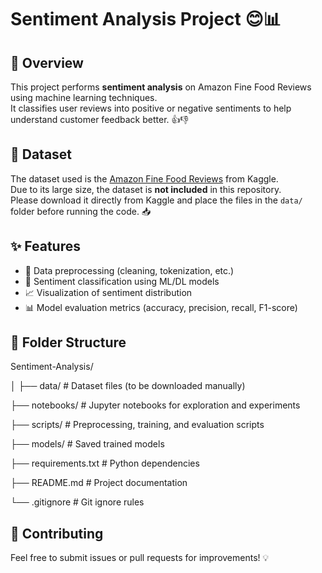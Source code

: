 # Sentiment Analysis Project 😊📊

## 🚀 Overview
This project performs **sentiment analysis** on Amazon Fine Food Reviews using machine learning techniques.  
It classifies user reviews into positive or negative sentiments to help understand customer feedback better. 👍👎

## 📂 Dataset
The dataset used is the 
[Amazon Fine Food Reviews](https://www.kaggle.com/datasets/snap/amazon-fine-food-reviews) from Kaggle.  
Due to its large size, the dataset is **not included** in this repository.  
Please download it directly from Kaggle and place the files in the `data/` folder before running the code. 📥

## ✨ Features
- 🧹 Data preprocessing (cleaning, tokenization, etc.)  
- 🤖 Sentiment classification using ML/DL models  
- 📈 Visualization of sentiment distribution  
- 📊 Model evaluation metrics (accuracy, precision, recall, F1-score)

## 📁 Folder Structure
Sentiment-Analysis/

│
├── data/ # Dataset files (to be downloaded manually)

├── notebooks/ # Jupyter notebooks for exploration and experiments

├── scripts/ # Preprocessing, training, and evaluation scripts

├── models/ # Saved trained models

├── requirements.txt # Python dependencies

├── README.md # Project documentation

└── .gitignore # Git ignore rules


## 🤝 Contributing
Feel free to submit issues or pull requests for improvements! 💡

